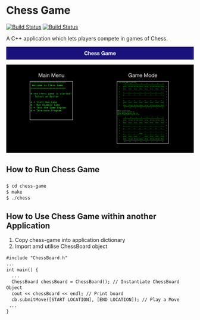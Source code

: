 # Chess Game

[![Build Status](https://img.shields.io/badge/build-v1.0-brightgreen)](https://github.com/louisheery/chess-game)
[![Build Status](https://img.shields.io/badge/build_status-published-brightgreen)](https://github.com/louisheery/chess-game)

A C++ application which lets players compete in games of Chess.

![alt text](https://github.com/louisheery/chess-game/blob/master/chess-game-screenshots.png)

## How to Run Chess Game
### 
```
$ cd chess-game
$ make
$ ./chess
```

## How to Use Chess Game within another Application
1. Copy chess-game into application dictionary
2. Import amd utilise ChessBoard object
```
#include "ChessBoard.h"
...
int main() {
  ...
  ChessBoard chessBoard = ChessBoard(); // Instantiate ChessBoard Object
  cout << chessBoard << endl; // Print board
  cb.submitMove([START LOCATION], [END LOCATION]); // Play a Move
 ...
}
```

